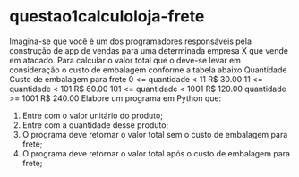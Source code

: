 # questao1calculoloja-frete


Imagina-se que você é um dos programadores responsáveis pela construção de app de vendas para uma determinada empresa X que vende em atacado. Para calcular o valor total que o deve-se levar em consideração o custo de embalagem conforme a tabela abaixo
Quantidade	Custo de embalagem para frete
0 <= quantidade < 11	R$ 30.00
11 <= quantidade < 101	R$ 60.00
101 <= quantidade < 1001	R$ 120.00
quantidade >= 1001	R$ 240.00
Elabore um programa em Python que:
1.	Entre com o valor unitário do produto;
2.	Entre com a quantidade desse produto;
3.	O programa deve retornar o valor total sem o custo de embalagem para frete;
4.	O programa deve retornar o valor total após o custo de embalagem para frete;
